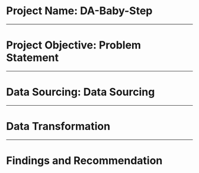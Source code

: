 # Project Name: DA-Baby-Step

------
# Project Objective: Problem Statement

----
# Data Sourcing: Data Sourcing

---
# Data Transformation



---
# Findings and Recommendation

